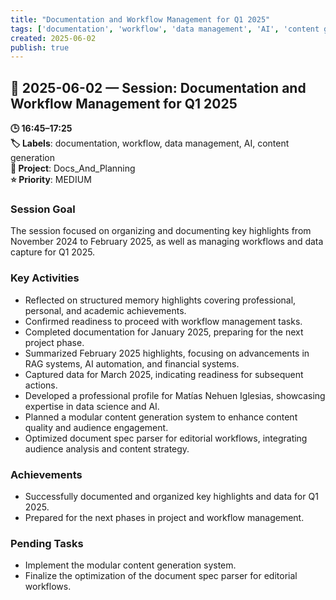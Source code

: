 ```yaml
---
title: "Documentation and Workflow Management for Q1 2025"
tags: ['documentation', 'workflow', 'data management', 'AI', 'content generation']
created: 2025-06-02
publish: true
---
```


## 📅 2025-06-02 — Session: Documentation and Workflow Management for Q1 2025

**🕒 16:45–17:25**  
**🏷️ Labels**: documentation, workflow, data management, AI, content generation  
**📂 Project**: Docs_And_Planning  
**⭐ Priority**: MEDIUM  


### Session Goal
The session focused on organizing and documenting key highlights from November 2024 to February 2025, as well as managing workflows and data capture for Q1 2025.

### Key Activities
- Reflected on structured memory highlights covering professional, personal, and academic achievements.
- Confirmed readiness to proceed with workflow management tasks.
- Completed documentation for January 2025, preparing for the next project phase.
- Summarized February 2025 highlights, focusing on advancements in RAG systems, AI automation, and financial systems.
- Captured data for March 2025, indicating readiness for subsequent actions.
- Developed a professional profile for Matías Nehuen Iglesias, showcasing expertise in data science and AI.
- Planned a modular content generation system to enhance content quality and audience engagement.
- Optimized document spec parser for editorial workflows, integrating audience analysis and content strategy.

### Achievements
- Successfully documented and organized key highlights and data for Q1 2025.
- Prepared for the next phases in project and workflow management.

### Pending Tasks
- Implement the modular content generation system.
- Finalize the optimization of the document spec parser for editorial workflows.
